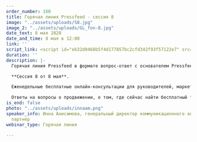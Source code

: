 ```yaml
---
order_number: 160
title: Горячая линия Pressfeed - сессия 8
image: "../assets/uploads/S8.jpg"
image_2: "../assets/uploads/GL_fon-8.jpg"
date_text: 8 мая 2020
date_and_time: 8 мая в 12:00
link: ''
script_link: <script id="eb32d0460b5f4d177857bc2cfd342f93f57122e7" src="https://edu.pressfeed.ru/pl/lite/widget/script?id=176708"></script>
duration: ''
description: |-
  Горячая линия Pressfeed в формате вопрос-ответ с основателем Pressfeed **Константином Бочарским** и специальным гостем эфира генеральным директором коммуникационного агентства PR партнер **Инной Анисимовой**.

  **Сессия 8 от 8 мая**.

  Еженедельные бесплатные онлайн-консультации для руководителей, маркетологов и пиарщиков. Приглашенный эксперт в прямом эфире отвечает на актуальные вопросы участников.

  Ответы на вопросы о продвижении, о том, где сейчас найти бесплатный трафик, как убедить руководство использовать современные инструменты продвижения, что делать и как продвигаться в кризисные моменты и многие другие вопросы. Сейчас самое время начать использовать нестандартные бюджетные возможности для привлечения клиентов и публикации в СМИ - это один из немногих бесплатных инструментов продвижения бизнеса, который еще остался.
is_end: false
photo: "../assets/uploads/innaam.png"
speaker_info: Инна Анисимова, генеральный директор коммуникационного агентства PR
  партнер
webinar_type: Горячая линия

---
```

